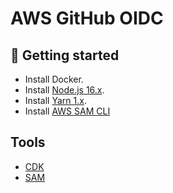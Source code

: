 # AWS GitHub OIDC

## 🚀 Getting started

- Install Docker.
- Install [Node.js 16.x](https://nodejs.org/en/).
- Install [Yarn 1.x](https://yarnpkg.com/lang/en/docs/install/).
- Install [AWS SAM CLI](https://docs.aws.amazon.com/serverless-application-model/latest/developerguide/serverless-sam-cli-install-mac.html)

## Tools

- [CDK](https://docs.aws.amazon.com/cdk/api/v2/)
- [SAM](https://docs.aws.amazon.com/serverless-application-model/latest/developerguide/what-is-sam.html)
